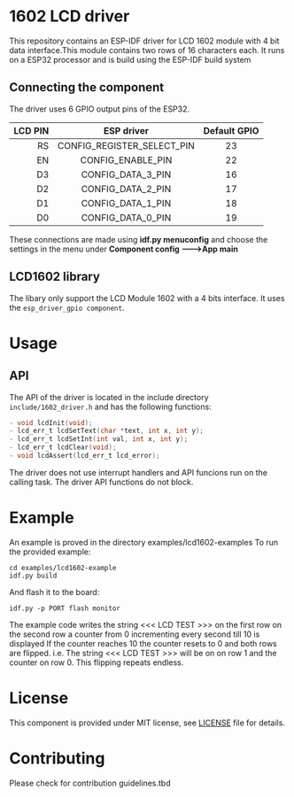 # 1602 LCD driver

This repository contains an ESP-IDF driver for LCD 1602 module with 4 bit data interface.This
module contains two rows of 16 characters each. It runs on a ESP32 processor and is build using the ESP-IDF build system

## Connecting the component

The driver uses 6 GPIO output pins of the ESP32.


| LCD PIN   | ESP driver                 | Default GPIO
| ---------:|:--------------------------:| :-----------:|
| RS        | CONFIG_REGISTER_SELECT_PIN | 23           |
| EN        | CONFIG_ENABLE_PIN          | 22           |
| D3        | CONFIG_DATA_3_PIN          | 16           |
| D2        | CONFIG_DATA_2_PIN          | 17           |
| D1        | CONFIG_DATA_1_PIN          | 18           |
| D0        | CONFIG_DATA_0_PIN          | 19           |

These connections are made using **idf.py menuconfig** and choose the settings in the menu under **Component config --->App main**

## LCD1602 library

The libary only support the LCD Module 1602 with a 4 bits interface.
It uses the ```esp_driver_gpio component```.

# Usage

## API
The API of the driver is located in the include directory ```include/1602_driver.h``` and has the following functions:

```C
- void lcdInit(void);
- lcd_err_t lcdSetText(char *text, int x, int y);
- lcd_err_t lcdSetInt(int val, int x, int y);
- lcd_err_t lcdClear(void);
- void lcdAssert(lcd_err_t lcd_error);
```
The driver does not use interrupt handlers and API funcions run on the calling task. The driver API functions do not block.

# Example

An example is proved in the directory examples/lcd1602-examples
To run the provided example:

```shell
cd examples/lcd1602-example
idf.py build
```
And flash it to the board:
``` shell
idf.py -p PORT flash monitor
```
The example code writes the string <<< LCD TEST >>> on the first row on the second row a counter from 0 incrementing every second till 10 is displayed
If the counter reaches 10 the counter resets to 0 and both rows are flipped. i.e. The string <<< LCD TEST >>> will be on on row 1 and the counter on row 0. This flipping repeats endless.

# License

This component is provided under MIT license, see [LICENSE](LICENSE.txt) file for details.

# Contributing

Please check for contribution guidelines.tbd